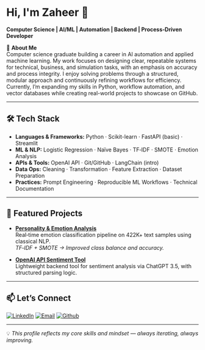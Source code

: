 # Hi, I'm Zaheer 👋

**Computer Science | AI/ML | Automation | Backend | Process‑Driven Developer**

🎯 **About Me**  
Computer science graduate building a career in AI automation and applied machine learning. My work focuses on designing clear, repeatable systems for technical, business, and simulation tasks,
with an emphasis on accuracy and process integrity. I enjoy solving problems through a structured, modular approach and continuously refining workflows for efficiency. 
Currently, I’m expanding my skills in Python, workflow automation, and vector databases while creating real-world projects to showcase on GitHub.
<!-- Computer Science graduate with hands‑on experience in AI/ML, backend tools, and data processing. Skilled at designing **transparent, reproducible workflows** and building practical solutions from scratch.  
I thrive on **structured problem‑solving**, turning complex requirements into reliable, maintainable systems. -->

---

## 🛠 Tech Stack

- **Languages & Frameworks:** Python · Scikit-learn · FastAPI (basic) · Streamlit
- **ML & NLP:** Logistic Regression · Naïve Bayes · TF‑IDF · SMOTE · Emotion Analysis  
- **APIs & Tools:** OpenAI API · Git/GitHub · LangChain (intro)  
- **Data Ops:** Cleaning · Transformation · Feature Extraction · Dataset Preparation  
- **Practices:** Prompt Engineering · Reproducible ML Workflows · Technical Documentation

---

## 📌 Featured Projects

- **[Personality & Emotion Analysis](#)**  
  Real‑time emotion classification pipeline on 422K+ text samples using classical NLP.  
  _TF‑IDF + SMOTE → Improved class balance and accuracy._

- **[OpenAI API Sentiment Tool](#)**  
  Lightweight backend tool for sentiment analysis via ChatGPT 3.5, with structured parsing logic.

---

## 📫 Let’s Connect
[![LinkedIn](https://img.shields.io/badge/LinkedIn-0A66C2?style=for-the-badge&logo=linkedin)](https://www.linkedin.com/in/zaheeru)
[![Email](https://img.shields.io/badge/Email-D14836?style=for-the-badge&logo=gmail&logoColor=white)](mailto:xaheeru23@gmail.com)
[![Github](https://img.shields.io/badge/Github-black?style=for-the-badge&logo=github)](https://github.com/zaheerxai)  
  
<!-- [![LinkedIn](https://img.shields.io/badge/LinkedIn-blue?logo=linkedin)](https://www.linkedin.com/in/zaheeru)
[![GitHub](https://img.shields.io/badge/GitHub-black?logo=github)](https://github.com/zaheerxai)
[![Gmail](https://img.shields.io/badge/Gmail-red?logo=gmail)](xaheeru23@gmail.com) -->

---

💡 *This profile reflects my core skills and mindset — always iterating, always improving.*
